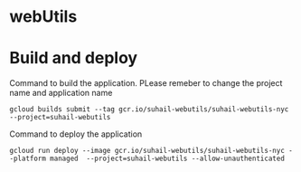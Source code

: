 # webUtils
# Build and deploy

Command to build the application. PLease remeber to change the project name and application name
```
gcloud builds submit --tag gcr.io/suhail-webutils/suhail-webutils-nyc  --project=suhail-webutils
```

Command to deploy the application
```
gcloud run deploy --image gcr.io/suhail-webutils/suhail-webutils-nyc --platform managed  --project=suhail-webutils --allow-unauthenticated
```
